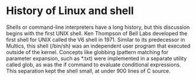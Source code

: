 # **History of Linux and shell**

Shells or command-line interpreters have a long history, but this discussion begins with the first UNIX shell. Ken Thompson of Bell Labs developed the first shell for UNIX called the V6 shell in 1971. Similar to its predecessor in Multics, this shell (/bin/sh) was an independent user program that executed outside of the kernel. Concepts like globbing (pattern matching for parameter expansion, such as *.txt) were implemented in a separate utility called glob, as was the if command to evaluate conditional expressions. This separation kept the shell small, at under 900 lines of C source.

